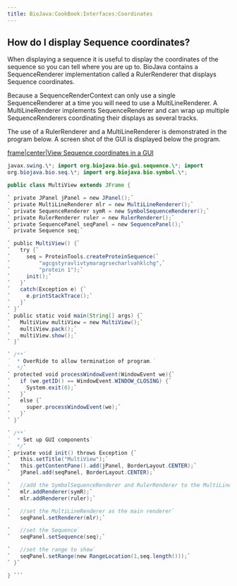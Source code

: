 ```yaml
---
title: BioJava:CookBook:Interfaces:Coordinates
---
```


How do I display Sequence coordinates?
--------------------------------------

When displaying a sequence it is useful to display the coordinates of
the sequence so you can tell where you are up to. BioJava contains a
SequenceRenderer implementation called a RulerRenderer that displays
Sequence coordinates.

Because a SequenceRenderContext can only use a single SequenceRenderer
at a time you will need to use a MultiLineRenderer. A MultiLineRenderer
implements SequenceRenderer and can wrap up multiple SequenceRenderers
coordinating their displays as several tracks.

The use of a RulerRenderer and a MultiLineRenderer is demonstrated in
the program below. A screen shot of the GUI is displayed below the
program.

[frame|center|View Sequence coordinates in a
GUI](image:Multiview.jpg "wikilink")

```java import java.awt.\*; import java.awt.event.\*; import
javax.swing.\*; import org.biojava.bio.gui.sequence.\*; import
org.biojava.bio.seq.\*; import org.biojava.bio.symbol.\*;

public class MultiView extends JFrame {

` private JPanel jPanel = new JPanel();`  
` private MultiLineRenderer mlr = new MultiLineRenderer();`  
` private SequenceRenderer symR = new SymbolSequenceRenderer();`  
` private RulerRenderer ruler = new RulerRenderer();`  
` private SequencePanel seqPanel = new SequencePanel();`  
` private Sequence seq;`

` public MultiView() {`  
`   try {`  
`     seq = ProteinTools.createProteinSequence(`  
`         "agcgstyravlivtymaragrsecharlvahklchg",`  
`         "protein 1");`  
`     init();`  
`   }`  
`   catch(Exception e) {`  
`     e.printStackTrace();`  
`   }`  
` }`  
` public static void main(String[] args) {`  
`   MultiView multiView = new MultiView();`  
`   multiView.pack();`  
`   multiView.show();`  
` }`

` /**`  
`  * OverRide to allow termination of program.`  
`  */`  
` protected void processWindowEvent(WindowEvent we){`  
`   if (we.getID() == WindowEvent.WINDOW_CLOSING) {`  
`     System.exit(0);`  
`   }`  
`   else {`  
`     super.processWindowEvent(we);`  
`   }`  
` }`

` /**`  
`  * Set up GUI components`  
`  */`  
` private void init() throws Exception {`  
`   this.setTitle("MultiView");`  
`   this.getContentPane().add(jPanel, BorderLayout.CENTER);`  
`   jPanel.add(seqPanel, BorderLayout.CENTER);`

`   //add the SymbolSequenceRenderer and RulerRenderer to the MultiLineRenderer`  
`   mlr.addRenderer(symR);`  
`   mlr.addRenderer(ruler);`

`   //set the MultiLineRenderer as the main renderer`  
`   seqPanel.setRenderer(mlr);`

`   //set the Sequence`  
`   seqPanel.setSequence(seq);`

`   //set the range to show`  
`   seqPanel.setRange(new RangeLocation(1,seq.length()));`  
` }`

} ```
